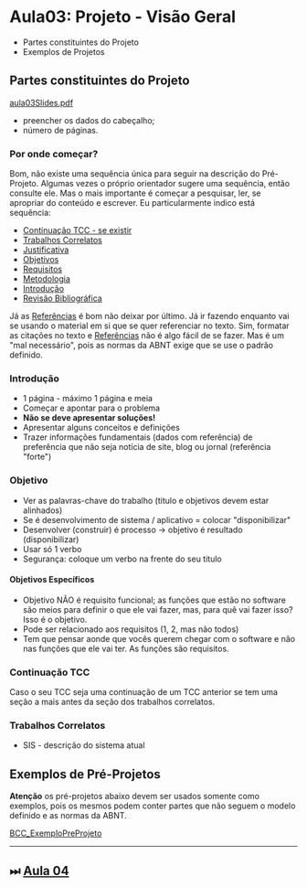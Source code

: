 # Aula03: Projeto - Visão Geral

- Partes constituintes do Projeto  
- Exemplos de Projetos  

## Partes constituintes do Projeto

[aula03Slides.pdf](aula03Slides.pdf "aula03Slides.pdf")  

- preencher os dados do cabeçalho;  
- número de páginas.  

### Por onde começar?

Bom, não existe uma sequência única para seguir na descrição do Pré-Projeto. Algumas vezes o próprio orientador sugere uma sequência, então consulte ele. Mas o mais importante é começar a pesquisar, ler, se apropriar do conteúdo e escrever. Eu particularmente indico está sequência:

- [Continuação TCC - se existir](#continuação-tcc "Continuação TCC - se existir")  
- [Trabalhos Correlatos](#trabalhos-correlatos "Trabalhos Correlatos")  
- [Justificativa](./aula04Anotacoes.md#justificativa "Justificativa")  
- [Objetivos](#objetivo "Objetivos")  
- [Requisitos](./aula04Anotacoes.md#requisitos "Requisitos")  
- [Metodologia](./aula04Anotacoes.md#metodologia "Metodologia")  
- [Introdução](#introdução "Introdução")  
- [Revisão Bibliográfica](./aula04Anotacoes.md#revisão-bibliográfica "Revisão Bibliográfica")  

Já as [Referências](./aula04Anotacoes.md#referências "Referências") é bom não deixar por último. Já ir fazendo enquanto vai se usando o material em si que se quer referenciar no texto. Sim, formatar as citações no texto e [Referências](./aula04Anotacoes.md#referências "Referências") não é algo fácil de se fazer. Mas é um "mal necessário", pois as normas da ABNT exige que se use o padrão definido.

### Introdução

- 1 página - máximo 1 página e meia  
- Começar e apontar para o problema  
- **Não se deve apresentar soluções!**  
- Apresentar alguns conceitos e definições  
- Trazer informações fundamentais (dados com referência) de preferência que não seja notícia de site, blog ou jornal (referência "forte")  

### Objetivo

- Ver as palavras-chave do trabalho (titulo e objetivos devem estar alinhados)  
- Se é desenvolvimento de sistema / aplicativo = colocar "disponibilizar"  
- Desenvolver (construir) é processo -> objetivo é resultado (disponibilizar)  
- Usar só 1 verbo  
- Segurança: coloque um verbo na frente do seu titulo  

#### Objetivos Específicos

- Objetivo NÃO é requisito funcional; as funções que estão no software são meios para definir o que ele vai fazer, mas, para quê vai fazer isso? Isso é o objetivo.  
- Pode ser relacionado aos requisitos (1, 2, mas não todos)
- Tem que pensar aonde que vocês querem chegar com o software e não nas funções que ele vai ter. As funções são requisitos.

### Continuação TCC

Caso o seu TCC seja uma continuação de um TCC anterior se tem uma seção a mais antes da seção dos trabalhos correlatos.
<!-- [FIXME: [Ver Exemplo](../Exemplos/SIS/PreProjeto_MuriloBartel.pdf "Ver Exemplo") -->  

### Trabalhos Correlatos

- SIS - descrição do sistema atual  

## Exemplos de Pré-Projetos

**Atenção** os pré-projetos abaixo devem ser usados somente como exemplos, pois os mesmos podem conter partes que não seguem o modelo definido e as normas da ABNT.

[BCC_ExemploPreProjeto](../Exemplos "BCC_ExemploPreProjeto")  

----------

## ⏭ [Aula 04](./aula04Anotacoes.md "Aula 04")  

<!--
[FIXME: arrumar as fontes bibliográficas]  
## Principais Referências Bibliográficas​
-->
